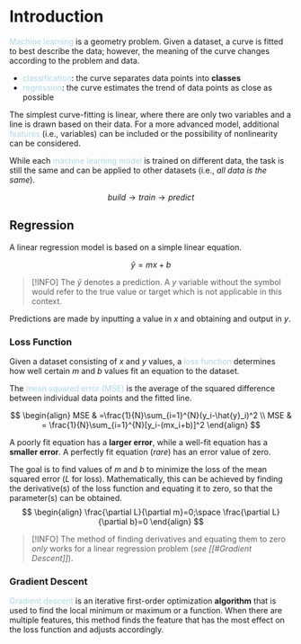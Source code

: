# Introduction

<span style = "color:lightblue">Machine learning</span> is a geometry problem. Given a dataset, a curve is fitted to best describe the data; however, the meaning of the curve changes according to the problem and data.
- <span style = "color:lightblue">classification</span>: the curve separates data points into **classes**
- <span style = "color:lightblue">regression</span>: the curve estimates the trend of data points as close as possible

The simplest curve-fitting is linear, where there are only two variables and a line is drawn based on their data. For a more advanced model, additional <span style = "color:lightblue">features</span> (i.e., variables) can be included or the possibility of nonlinearity can be considered.

While each <span style = "color:lightblue">machine learning model</span> is trained on different data, the task is still the same and can be applied to other datasets (i.e., *all data is the same*).

$$build\rightarrow train \rightarrow predict$$

## Regression
A linear regression model is based on a simple linear equation.

$$\hat{y}=mx+b$$
> [!INFO]
> The $\hat{y}$ denotes a prediction. A $y$ variable without the symbol would refer to the true value or target which is not applicable in this context.

Predictions are made by inputting a value in $x$ and obtaining and output in $y$.

### Loss Function
Given a dataset consisting of $x$ and $y$ values, a <span style = "color:lightblue">loss function</span> determines how well certain $m$ and $b$ values fit an equation to the dataset.

The <span style = "color:lightblue">mean squared error (MSE)</span> is the average of the squared difference between individual data points and the fitted line.

$$
\begin{align}
	MSE & =\frac{1}{N}\sum_{i=1}^{N}(y_i-\hat{y}_i)^2 \\
	MSE & = \frac{1}{N}\sum_{i=1}^{N}[y_i-(mx_i+b)]^2
\end{align}
$$

A poorly fit equation has a **larger error**, while a well-fit equation has a **smaller error**. A perfectly fit equation (*rare*) has an error value of zero.

The goal is to find values of $m$ and $b$ to minimize the loss of the mean squared error ($L$ for loss). Mathematically, this can be achieved by finding the derivative(s) of the loss function and equating it to zero, so that the parameter(s) can be obtained.
$$
\begin{align}
	\frac{\partial L}{\partial m}=0;\space \frac{\partial L}{\partial b}=0
\end{align}
$$

> [!INFO]
> The method of finding derivatives and equating them to zero *only* works for a linear regression problem (*see [[#Gradient Descent]]*).

### Gradient Descent
<span style = "color:lightblue">Gradient descent</span> is an iterative first-order optimization **algorithm** that is used to find the local minimum or maximum or a function. When there are multiple features, this method finds the feature that has the most effect on the loss function and adjusts accordingly.

